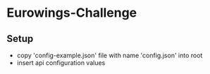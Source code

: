 # Eurowings-Challenge

## Setup
* copy 'config-example.json' file with name 'config.json' into root
* insert api configuration values
